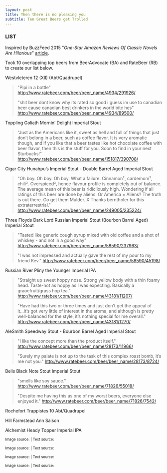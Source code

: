 ```yaml
---
layout: post
title: Then there is no pleasing you
subtitle: Ten Great Beers get Trolled
---
```


### LIST

Inspired by BuzzFeed 2015 "_One-Star Amazon Reviews Of Classic Novels Are Hilarious_" [article](https://www.buzzfeed.com/margaretmaurer/one-star-amazon-reviews-of-classic-novels-18660?utm_term=.gnyqBma0vE#.psRMOdRGjr).

Took 10 overlapping top beers from BeerAdvocate (BA) and RateBeer (RB) to create our list below.

Westvleteren 12 (XII)	(Abt/Quadrupel)

> "Pipi in a bottle" http://www.ratebeer.com/beer/beer_name/4934/291926/
>
> "shit beer dont know why its rated so good i guess im use to canadian beer cause canadian best drinkers in the world bitc hes" http://www.ratebeer.com/beer/beer_name/4934/89500/

Toppling Goliath Mornin’ Delight	Imperial Stout

> "Just as the Americans like it, sweet as hell and full of things that just don’t belong in a beer, such as coffee flavor. It is very aromatic though, and if you like that a beer tastes like hot chocolate coffee with beer flavor, then this is the stuff for you. Soon to find in your next Sturbucks!" http://www.ratebeer.com/beer/beer_name/151817/390708/

Cigar City Hunahpu’s Imperial Stout - Double Barrel Aged	Imperial Stout

> "Oh boy. Oh boy. Oh boy. What a failure. Cinnamon², cardemom², chili². Overspiced², hence flavour profile is completely out of balance. The average mean of this beer is ridicilously high. Wondering if all ratings of this beer are done by aliens. Or America = Aliens? The truth is out there. Go get them Mulder. X Thanks berntholer for this extraterrestrial." http://www.ratebeer.com/beer/beer_name/249005/235224/

Three Floyds Dark Lord Russian Imperial Stout (Bourbon Barrel Aged)	Imperial Stout

> "Tasted like generic cough syrup mixed with old coffee and a shot of whiskey - and not in a good way" http://www.ratebeer.com/beer/beer_name/58590/237963/
>
> "I was not impressed and actually gave the rest of my pour to my friend Kev." http://www.ratebeer.com/beer/beer_name/58590/45198/

Russian River Pliny the Younger	Imperial IPA

> "Straight up sweet hoppy nose. Strong yellow body with a thin foamy head. Taste-not as hoppy as I was expecting. Basically a graoefruit/grass hop tea." http://www.ratebeer.com/beer/beer_name/43181/11207/
> 
> "Have had this two or three times and just don’t get the appeal of it...it’s got very little of interest in the aroma, and although is pretty well-balanced for the style, it’s nothing special for me overall." http://www.ratebeer.com/beer/beer_name/43181/1270/

AleSmith Speedway Stout - Bourbon Barrel Aged	Imperial Stout

> "I like the concept more than the product itself." http://www.ratebeer.com/beer/beer_name/28173/11966/
> 
> "Surely my palate is not up to the task of this complex roast bomb, it’s me not you." http://www.ratebeer.com/beer/beer_name/28173/8724/

Bells Black Note Stout	Imperial Stout

> "smells like soy sauce." http://www.ratebeer.com/beer/beer_name/71826/55018/
>
> "Despite me having this as one of my worst beers, everyone else enjoyed it." http://www.ratebeer.com/beer/beer_name/71826/7542/

Rochefort Trappistes 10	Abt/Quadrupel

Hill Farmstead Ann	Saison

Alchemist Heady Topper	Imperial IPA



<sub>Image source: <a href="" target="_blank"></a> | Text source: <a href="" target="_blank"></a></sub>

<sub>Image source: <a href="" target="_blank"></a> | Text source: <a href="" target="_blank"></a></sub>

<sub>Image source: <a href="" target="_blank"></a> | Text source: <a href="" target="_blank"></a></sub>

<sub>Image source: <a href="" target="_blank"></a> | Text source: <a href="" target="_blank"></a></sub>

